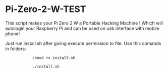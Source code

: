 # Pi-Zero-2-W-TEST
This script makes your Pi Zero 2 W a Portable Hacking Machine ! 
Which will autologin your Raspberry Pi and can be used on usb interface with mobile phone!

Just run install.sh after giving execute permission to file.
Use this comands in folders:
				
				chmod +x install.sh
				
				./install.sh

